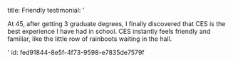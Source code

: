 title: Friendly
testimonial: '<p>At 45, after getting 3 graduate degrees, I finally discovered that CES is the best experience I have had in school. CES instantly feels friendly and familiar, like the little row of rainboots waiting in the hall.&nbsp;&nbsp;</p>'
id: fed91844-8e5f-4f73-9598-e7835de7579f

